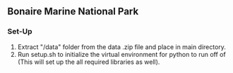 ## Bonaire Marine National Park
### Set-Up
1. Extract "/data" folder from the data .zip file and place in main directory.
2. Run setup.sh to initialize the virtual environment for python to run off of (This will set up the all required libraries as well).
